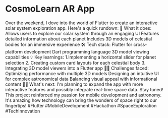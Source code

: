 # CosmoLearn AR App

Over the weekend, I dove into the world of Flutter to create an interactive solar system exploration app. Here's a quick rundown:
📱 What it does:
Allows users to explore our solar system through an engaging UI
Features detailed information about each planet
Includes 3D models of celestial bodies for an immersive experience
🛠️ Tech stack:
Flutter for cross-platform development
Dart programming language
3D model viewing capabilities
💡 Key learnings:
1.Implementing a horizontal slider for planet selection
2. Creating custom card layouts for each celestial body
3. Integrating 3D model viewers into a Flutter app
🧗‍♂️ Challenges faced:
Optimizing performance with multiple 3D models
Designing an intuitive UI for complex astronomical data
Balancing visual appeal with informational content
👨‍💻 What's next:
I'm planning to expand the app with more interactive features and possibly integrate real-time space data. Stay tuned!
This project reinforced my passion for mobile development and astronomy. It's amazing how technology can bring the wonders of space right to our fingertips!
#Flutter #MobileDevelopment #Hackathon #SpaceExploration #TechInnovation
